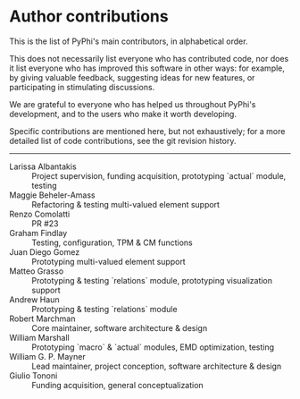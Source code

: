 # Author contributions

This is the list of PyPhi's main contributors, in alphabetical order.

This does not necessarily list everyone who has contributed code, nor does it
list everyone who has improved this software in other ways: for example, by
giving valuable feedback, suggesting ideas for new features, or participating
in stimulating discussions.

We are grateful to everyone who has helped us throughout PyPhi's development,
and to the users who make it worth developing.

Specific contributions are mentioned here, but not exhaustively; for a more
detailed list of code contributions, see the git revision history.

---

<dl>

  <dt>
    Larissa Albantakis
  </dt><dd>
      Project supervision, funding acquisition, prototyping `actual` module, testing
    </dd>

  <dt>
    Maggie Beheler-Amass
  </dt><dd>
      Refactoring & testing multi-valued element support
    </dd>

  <dt>
    Renzo Comolatti
  </dt><dd>
      PR #23
    </dd>

  <dt>
    Graham Findlay
  </dt><dd>
      Testing, configuration, TPM & CM functions
    </dd>

  <dt>
    Juan Diego Gomez
  </dt><dd>
      Prototyping multi-valued element support
    </dd>

  <dt>
    Matteo Grasso
  </dt><dd>
    Prototyping & testing `relations` module, prototyping visualization support
    </dd>

  <dt>
    Andrew Haun
  </dt><dd>
    Prototyping & testing `relations` module
    </dd>

  <dt>
    Robert Marchman
  </dt><dd>
      Core maintainer, software architecture & design
    </dd>

  <dt>
    William Marshall
  </dt><dd>
      Prototyping `macro` & `actual` modules, EMD optimization, testing
    </dd>

  <dt>
    William G. P. Mayner
  </dt><dd>
    Lead maintainer, project conception, software architecture & design
  </dd>

  <dt>
    Giulio Tononi
  </dt><dd>
    Funding acquisition, general conceptualization
  </dd>

</dl>
